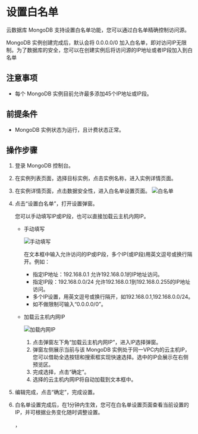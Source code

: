 # 设置白名单

云数据库 MongoDB 支持设置白名单功能，您可以通过白名单精确控制访问源。

MongoDB 实例创建完成后，默认会将 0.0.0.0/0 加入白名单，即对访问IP无限制。为了数据库的安全，您可以在创建实例后将访问源的IP地址或者IP段加入到白名单

## 注意事项
- 每个 MongoDB 实例目前允许最多添加45个IP地址或IP段。

## 前提条件
- MongoDB 实例状态为运行，且计费状态正常。

## 操作步骤
1. 登录 MongoDB 控制台。
2. 在实例列表页面，选择目标实例，点击实例名称，进入实例详情页面。
3. 在实例详情页面，点击数据安全性，进入白名单设置页面。
   ![白名单](https://github.com/jdcloudcom/cn/blob/master/image/mongodb/mongo-008.png)
4. 点击“设置白名单”，打开设置弹窗。	

   您可以手动填写IP或IP段，也可以直接加载云主机内网IP。
   
   - 手动填写
      
     ![手动填写](https://github.com/jdcloudcom/cn/blob/master/image/mongodb/mongo-004.png)

     在文本框中输入允许访问的IP或IP段，多个IP(或IP段)用英文逗号或换行隔开。例如：
     - 指定IP地址：192.168.0.1 允许192.168.0.1的IP地址访问。
     - 指定IP段：192.168.0.0/24 允许192.168.0.1到192.168.0.255的IP地址访问。
     - 多个IP设置，用英文逗号或换行隔开，如192.168.0.1,192.168.0.0/24。
     - 如不做限制可输入“0.0.0.0/0”。
   
   - 加载云主机内网IP
   
     ![加载内网IP](https://github.com/jdcloudcom/cn/blob/master/image/mongodb/mongo-005.png)
  
     1. 点击弹窗左下角“加载云主机内网IP”，进入IP选择弹窗。
     2. 弹窗左侧展示当前与该 MongoDB 实例处于同一VPC内的云主机IP，您可以借助全选按钮和搜索框实现快速选择。选中的IP会展示在右侧预览区。
     3. 完成选择，点击“确定”。
     4. 选择的云主机内网IP将自动加载到文本框中。
      
5. 编辑完成，点击“确定”，完成设置。
6. 白名单设置完成后，在1分钟内生效，您可在白名单设置页面查看当前设置的IP，并可根据业务变化随时调整设置。
		
		
		
	
	，
	

